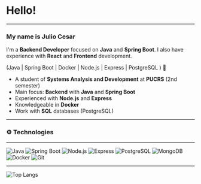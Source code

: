 
# Hello\! 

[](https://www.linkedin.com/in/juliomouraneto)

-----

### My name is Julio Cesar

I'm a **Backend Developer** focused on **Java** and **Spring Boot**. I also have experience with **React** and **Frontend** development.

(Java | Spring Boot | Docker | Node.js | Express | PostgreSQL ) 🚀

  * A student of **Systems Analysis and Development** at **PUCRS** (2nd semester)
  * Main focus: **Backend** with **Java** and **Spring Boot**
  * Experienced with **Node.js** and **Express**
  * Knowledgeable in **Docker**
  * Work with **SQL** databases (PostgreSQL)

-----

### ⚙️ Technologies

-----

![Java](https://img.shields.io/badge/Java-%23ED8B00.svg?style=flat-square&logo=java&logoColor=white)
![Spring Boot](https://img.shields.io/badge/Spring_Boot-6DB33F?style=flat-square&logo=spring-boot&logoColor=white)
![Node.js](https://img.shields.io/badge/Node.js-339933?style=flat-square&logo=node.js&logoColor=white)
![Express](https://img.shields.io/badge/Express.js-000000?style=flat-square&logo=express&logoColor=white)
![PostgreSQL](https://img.shields.io/badge/PostgreSQL-316192?style=flat-square&logo=postgresql&logoColor=white)
![MongoDB](https://img.shields.io/badge/MongoDB-47A248?style=flat-square&logo=mongodb&logoColor=white)
![Docker](https://img.shields.io/badge/Docker-2496ED?style=flat-square&logo=docker&logoColor=white)
![Git](https://img.shields.io/badge/Git-F05032?style=flat-square&logo=git&logoColor=white)

---
![Top Langs](https://github-readme-stats.vercel.app/api/top-langs/?username=Jcfmneto&layout=compact&theme=dark&bg_color=000000&title_color=ffffff&text_color=ffffff&token=Autenticação)





